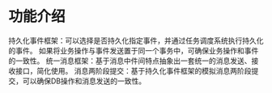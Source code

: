 # 功能介绍

持久化事件框架：可以选择是否持久化指定事件，并通过任务调度系统执行持久化的事件。
              如果将业务操作与事件发送置于同一个事务中，可确保业务操作和事件的一致性。
统一消息框架：基于消息中件间特点抽象出一套统一的消息发送、接收接口，简化使用。
消息两阶段提交：基于持久化事件框架的模拟消息两阶段提交，可以确保DB操作和消息发送的一致性。

